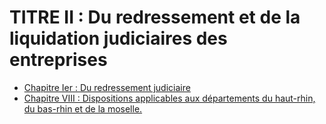 # TITRE II : Du redressement et de la liquidation judiciaires des entreprises

- [Chapitre Ier : Du redressement judiciaire](chapitre-ier)
- [Chapitre VIII : Dispositions applicables aux départements du haut-rhin, du bas-rhin et de la moselle.](chapitre-viii)
